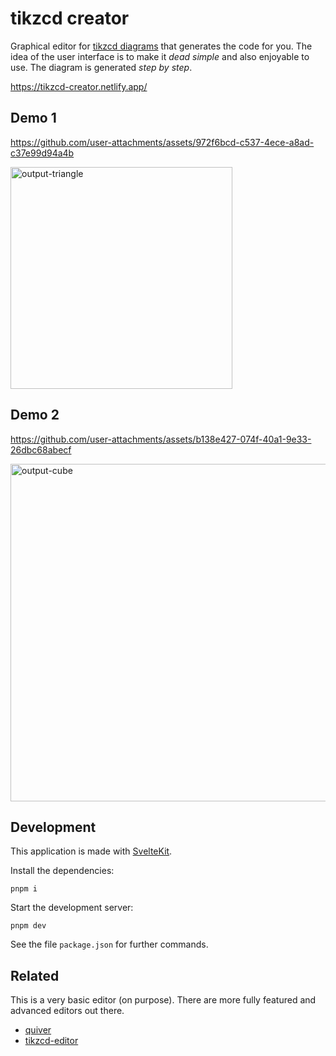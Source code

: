 # tikzcd creator

Graphical editor for [tikzcd diagrams](https://ctan.org/pkg/tikz-cd) that generates the code for you. The idea of the user interface is to make it _dead simple_ and also enjoyable to use. The diagram is generated _step by step_.

<https://tikzcd-creator.netlify.app/>

## Demo 1

https://github.com/user-attachments/assets/972f6bcd-c537-4ece-a8ad-c37e99d94a4b

<img width="355" alt="output-triangle" src="https://github.com/user-attachments/assets/80bf9810-d181-4f1c-aad9-a083d54a5d5c" />

## Demo 2

https://github.com/user-attachments/assets/b138e427-074f-40a1-9e33-26dbc68abecf

<img width="540" alt="output-cube" src="https://github.com/user-attachments/assets/da646b8d-5a01-4b27-864b-27dd194ff912" />

## Development

This application is made with [SvelteKit](https://svelte.dev/docs/kit/introduction).

Install the dependencies:

`pnpm i`

Start the development server:

`pnpm dev`

See the file `package.json` for further commands.

## Related

This is a very basic editor (on purpose). There are more fully featured and advanced editors out there.

- [quiver](https://github.com/varkor/quiver)
- [tikzcd-editor](https://github.com/yishn/tikzcd-editor)

